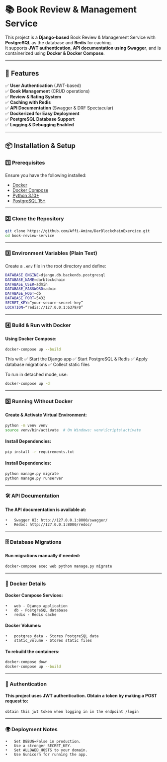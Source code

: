 # 📚 Book Review & Management Service

This project is a **Django-based** Book Review & Management Service with **PostgreSQL** as the database and **Redis** for caching.  
It supports **JWT authentication**, **API documentation using Swagger**, and is containerized using **Docker & Docker Compose**.

---

## 🚀 Features

✅ **User Authentication** (JWT-based)  
✅ **Book Management** (CRUD operations)  
✅ **Review & Rating System**  
✅ **Caching with Redis**  
✅ **API Documentation** (Swagger & DRF Spectacular)  
✅ **Dockerized for Easy Deployment**  
✅ **PostgreSQL Database Support**  
✅ **Logging & Debugging Enabled**  

---

## 📦 Installation & Setup

### 1️⃣ Prerequisites

Ensure you have the following installed:

- [Docker](https://www.docker.com/)
- [Docker Compose](https://docs.docker.com/compose/)
- [Python 3.10+](https://www.python.org/)
- [PostgreSQL 15+](https://www.postgresql.org/)

---

### 2️⃣ Clone the Repository

```bash
git clone https://github.com/Affi-Amine/DarBlockchainExercice.git
cd book-review-service
```

---

### 3️⃣ Environment Variables (Plain Text)

Create a `.env` file in the root directory and define:
```bash
DATABASE_ENGINE=django.db.backends.postgresql
DATABASE_NAME=darblockchain
DATABASE_USER=admin
DATABASE_PASSWORD=admin
DATABASE_HOST=db
DATABASE_PORT=5432
SECRET_KEY=“your-secure-secret-key”
LOCATION=“redis://127.0.0.1:6379/0”
```
---

### **4️⃣ Build & Run with Docker**  

#### Using Docker Compose:
```bash
docker-compose up --build
```
This will:
✅ Start the Django app
✅ Start PostgreSQL & Redis
✅ Apply database migrations
✅ Collect static files

To run in detached mode, use:
```bash
docker-compose up -d
```

---

### 5️⃣ Running Without Docker

#### Create & Activate Virtual Environment:
```bash
python -m venv venv
source venv/bin/activate  # On Windows: venv\Scripts\activate
```
#### Install Dependencies:
```bash
pip install -r requirements.txt
```
#### Install Dependencies:
```bash
python manage.py migrate
python manage.py runserver
```

---

### 🛠 API Documentation
#### The API documentation is available at:
	•	Swagger UI: http://127.0.0.1:8000/swagger/
	•	Redoc: http://127.0.0.1:8000/redoc/

 ---

### 🗄 Database Migrations
#### Run migrations manually if needed:
```bash
docker-compose exec web python manage.py migrate
```

---

### 🐳 Docker Details
#### Docker Compose Services:
	•	web - Django application
	•	db - PostgreSQL database
	•	redis - Redis cache
#### Docker Volumes:
	•	postgres_data - Stores PostgreSQL data
	•	static_volume - Stores static files
#### To rebuild the containers:
```bash
docker-compose down
docker-compose up --build
```

---

### 🔑 Authentication
#### This project uses JWT authentication. Obtain a token by making a POST request to:
```bash
obtain this jwt token when logging in in the endpoint /login
```

---

### 🌍 Deployment Notes
	•	Set DEBUG=False in production.
	•	Use a stronger SECRET_KEY.
	•	Set ALLOWED_HOSTS to your domain.
	•	Use Gunicorn for running the app.
